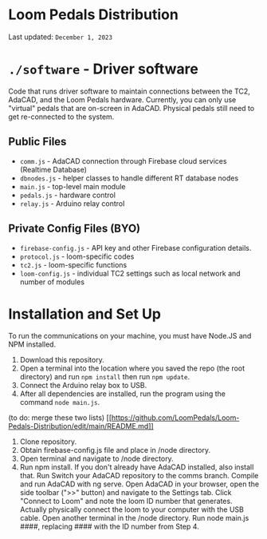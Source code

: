 # Loom Pedals Distribution

Last updated: `December 1, 2023`
 
# `./software` - Driver software

Code that runs driver software to maintain connections between the TC2, AdaCAD, and the Loom Pedals hardware. Currently, you can only use "virtual" pedals that are on-screen in AdaCAD. Physical pedals still need to get re-connected to the system.

## Public Files
* `comm.js` - AdaCAD connection through Firebase cloud services (Realtime Database)
* `dbnodes.js` - helper classes to handle different RT database nodes
* `main.js` - top-level main module
* `pedals.js` - hardware control
* `relay.js` - Arduino relay control

## Private Config Files (BYO)
* `firebase-config.js` - API key and other Firebase configuration details.
* `protocol.js` - loom-specific codes
* `tc2.js` - loom-specific functions
* `loom-config.js` - individual TC2 settings such as local network and number of modules

# Installation and Set Up

To run the communications on your machine, you must have Node.JS and NPM installed.
1. Download this repository.
2. Open a terminal into the location where you saved the repo (the root directory) and run `npm install` then run `npm update`.
3. Connect the Arduino relay box to USB.
4. After all dependencies are installed, run the program using the command `node main.js`.

(to do: merge these two lists) [[https://github.com/LoomPedals/Loom-Pedals-Distribution/edit/main/README.md]]
1. Clone repository.
2. Obtain firebase-config.js file and place in /node directory.
3. Open terminal and navigate to /node directory.
4. Run npm install.
If you don't already have AdaCAD installed, also install that.
Run
Switch your AdaCAD repository to the comms branch.
Compile and run AdaCAD with ng serve.
Open AdaCAD in your browser, open the side toolbar (">>" button) and navigate to the Settings tab.
Click "Connect to Loom" and note the loom ID number that generates.
Actually physically connect the loom to your computer with the USB cable.
Open another terminal in the /node directory.
Run node main.js ####, replacing #### with the ID number from Step 4.

